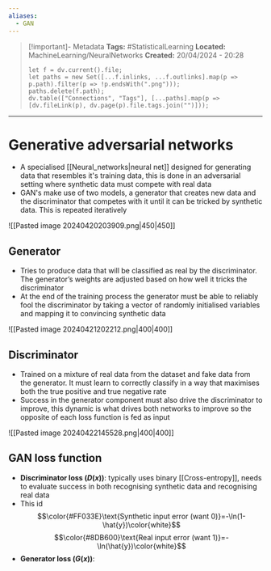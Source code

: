 ```yaml
---
aliases:
  - GAN
---
```


> [!important]- Metadata
> **Tags:** #StatisticalLearning 
> **Located:** MachineLearning/NeuralNetworks
> **Created:** 20/04/2024 - 20:28
> ```dataviewjs
> let f = dv.current().file;
> let paths = new Set([...f.inlinks, ...f.outlinks].map(p => p.path).filter(p => !p.endsWith(".png")));
> paths.delete(f.path);
> dv.table(["Connections", "Tags"], [...paths].map(p => [dv.fileLink(p), dv.page(p).file.tags.join("")]));
> ```

___
# Generative adversarial networks
- A specialised [[Neural_networks|neural net]] designed for generating data that resembles it's training data, this is done in an adversarial setting where synthetic data must compete with real data
- GAN's make use of two models, a generator that creates new data and the discriminator that competes with it until it can be tricked by synthetic data. This is repeated iteratively

![[Pasted image 20240420203909.png|450|450]]

## Generator
- Tries to produce data that will be classified as real by the discriminator. The generator’s weights are adjusted based on how well it tricks the discriminator
- At the end of the training process the generator must be able to reliably fool the discriminator by taking a vector of randomly initialised variables and mapping it to convincing synthetic data

![[Pasted image 20240421202212.png|400|400]]
## Discriminator
- Trained on a mixture of real data from the dataset and fake data from the generator. It must learn to correctly classify  in a way that maximises both the true positive and true negative rate
- Success in the generator component must also drive the discriminator to improve, this dynamic is what drives both networks to improve so the opposite of each loss function is fed as input

![[Pasted image 20240422145528.png|400|400]]

## GAN loss function 
- **Discriminator loss ($D(x))$**: typically uses binary [[Cross-entropy]], needs to evaluate success in both recognising synthetic data and recognising real data
- This id 
$$\color{#FF033E}\text{Synthetic input error (want 0)}=-\ln(1-\hat{y})\color{white}$$
$$\color{#8DB600}\text{Real input error (want 1)}=-\ln(\hat{y})\color{white}$$
- **Generator loss ($G(x))$**: 